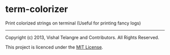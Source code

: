 term-colorizer
==============

Print colorized strings on terminal (Useful for printing fancy logs)

---

Copyright (c) 2013, Vishal Telangre and Contributors. All Rights Reserved.

This project is licenced under the [MIT License](LICENSE.md).
